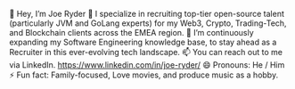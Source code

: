 👋 Hey, I’m Joe Ryder
👀 I specialize in recruiting top-tier open-source talent (particularly JVM and GoLang experts) for my Web3, Crypto, Trading-Tech, and Blockchain clients across the EMEA region.
🌱 I’m continuously expanding my Software Engineering knowledge base, to stay ahead as a Recruiter in this ever-evolving tech landscape.
📫 You can reach out to me via LinkedIn. https://www.linkedin.com/in/joe-ryder/
😄 Pronouns: He / Him
⚡ Fun fact: Family-focused, Love movies, and produce music as a hobby.

<!---
joesource-control/joesource-control is a ✨ special ✨ repository because its `README.md` (this file) appears on your GitHub profile.
You can click the Preview link to take a look at your changes.
--->

